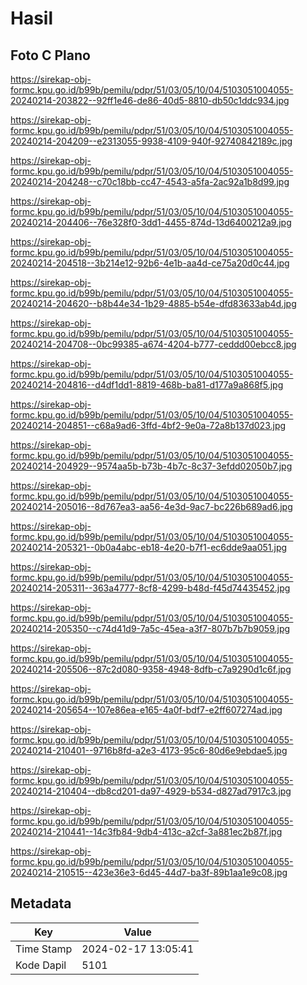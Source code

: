 # Hasil

## Foto C Plano

https://sirekap-obj-formc.kpu.go.id/b99b/pemilu/pdpr/51/03/05/10/04/5103051004055-20240214-203822--92ff1e46-de86-40d5-8810-db50c1ddc934.jpg

https://sirekap-obj-formc.kpu.go.id/b99b/pemilu/pdpr/51/03/05/10/04/5103051004055-20240214-204209--e2313055-9938-4109-940f-92740842189c.jpg

https://sirekap-obj-formc.kpu.go.id/b99b/pemilu/pdpr/51/03/05/10/04/5103051004055-20240214-204248--c70c18bb-cc47-4543-a5fa-2ac92a1b8d99.jpg

https://sirekap-obj-formc.kpu.go.id/b99b/pemilu/pdpr/51/03/05/10/04/5103051004055-20240214-204406--76e328f0-3dd1-4455-874d-13d6400212a9.jpg

https://sirekap-obj-formc.kpu.go.id/b99b/pemilu/pdpr/51/03/05/10/04/5103051004055-20240214-204518--3b214e12-92b6-4e1b-aa4d-ce75a20d0c44.jpg

https://sirekap-obj-formc.kpu.go.id/b99b/pemilu/pdpr/51/03/05/10/04/5103051004055-20240214-204620--b8b44e34-1b29-4885-b54e-dfd83633ab4d.jpg

https://sirekap-obj-formc.kpu.go.id/b99b/pemilu/pdpr/51/03/05/10/04/5103051004055-20240214-204708--0bc99385-a674-4204-b777-ceddd00ebcc8.jpg

https://sirekap-obj-formc.kpu.go.id/b99b/pemilu/pdpr/51/03/05/10/04/5103051004055-20240214-204816--d4df1dd1-8819-468b-ba81-d177a9a868f5.jpg

https://sirekap-obj-formc.kpu.go.id/b99b/pemilu/pdpr/51/03/05/10/04/5103051004055-20240214-204851--c68a9ad6-3ffd-4bf2-9e0a-72a8b137d023.jpg

https://sirekap-obj-formc.kpu.go.id/b99b/pemilu/pdpr/51/03/05/10/04/5103051004055-20240214-204929--9574aa5b-b73b-4b7c-8c37-3efdd02050b7.jpg

https://sirekap-obj-formc.kpu.go.id/b99b/pemilu/pdpr/51/03/05/10/04/5103051004055-20240214-205016--8d767ea3-aa56-4e3d-9ac7-bc226b689ad6.jpg

https://sirekap-obj-formc.kpu.go.id/b99b/pemilu/pdpr/51/03/05/10/04/5103051004055-20240214-205321--0b0a4abc-eb18-4e20-b7f1-ec6dde9aa051.jpg

https://sirekap-obj-formc.kpu.go.id/b99b/pemilu/pdpr/51/03/05/10/04/5103051004055-20240214-205311--363a4777-8cf8-4299-b48d-f45d74435452.jpg

https://sirekap-obj-formc.kpu.go.id/b99b/pemilu/pdpr/51/03/05/10/04/5103051004055-20240214-205350--c74d41d9-7a5c-45ea-a3f7-807b7b7b9059.jpg

https://sirekap-obj-formc.kpu.go.id/b99b/pemilu/pdpr/51/03/05/10/04/5103051004055-20240214-205506--87c2d080-9358-4948-8dfb-c7a9290d1c6f.jpg

https://sirekap-obj-formc.kpu.go.id/b99b/pemilu/pdpr/51/03/05/10/04/5103051004055-20240214-205654--107e86ea-e165-4a0f-bdf7-e2ff607274ad.jpg

https://sirekap-obj-formc.kpu.go.id/b99b/pemilu/pdpr/51/03/05/10/04/5103051004055-20240214-210401--9716b8fd-a2e3-4173-95c6-80d6e9ebdae5.jpg

https://sirekap-obj-formc.kpu.go.id/b99b/pemilu/pdpr/51/03/05/10/04/5103051004055-20240214-210404--db8cd201-da97-4929-b534-d827ad7917c3.jpg

https://sirekap-obj-formc.kpu.go.id/b99b/pemilu/pdpr/51/03/05/10/04/5103051004055-20240214-210441--14c3fb84-9db4-413c-a2cf-3a881ec2b87f.jpg

https://sirekap-obj-formc.kpu.go.id/b99b/pemilu/pdpr/51/03/05/10/04/5103051004055-20240214-210515--423e36e3-6d45-44d7-ba3f-89b1aa1e9c08.jpg


## Metadata

| Key        | Value               |
| ---------- | ------------------- |
| Time Stamp | 2024-02-17 13:05:41 |
| Kode Dapil | 5101                |



